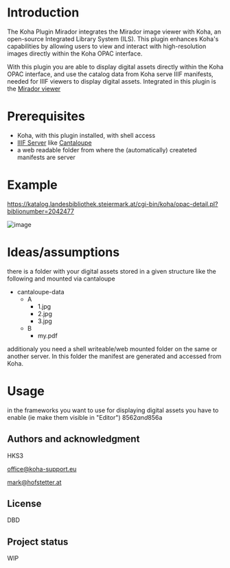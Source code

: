# Introduction

The Koha Plugin Mirador integrates the Mirador image viewer with Koha, an open-source Integrated Library System (ILS). This plugin enhances Koha's capabilities by allowing users to view and interact with high-resolution images directly within the Koha OPAC interface.

With this plugin you are able to display digital assets directly within the Koha OPAC interface, and use the catalog data from Koha serve IIIF manifests, needed for IIIF viewers to display digital assets. Integrated in this plugin is the [Mirador viewer](https://projectmirador.org/)   

# Prerequisites

* Koha, with this plugin installed, with shell access
* [IIIF Server](https://iiif.io/get-started/image-servers/) like [Cantaloupe](https://cantaloupe-project.github.io/)
* a web readable folder from where the (automatically) createted manifests are server

# Example

https://katalog.landesbibliothek.steiermark.at/cgi-bin/koha/opac-detail.pl?biblionumber=2042477

![image](https://github.com/user-attachments/assets/46df01bc-e350-4547-9f93-253f2cd0d394)

# Ideas/assumptions

there is a folder with your digital assets stored in a given structure like the following and mounted via cantaloupe

* cantaloupe-data
  * A
    * 1.jpg
    * 2.jpg
    * 3.jpg
  * B
    * my.pdf

additionaly you need a shell writeable/web mounted folder on the same or another server. In this folder the manifest are generated and accessed from Koha.


# Usage
in the frameworks you want to use for displaying digital assets you have to enable (ie make them visible in "Editor") 856$2 and 856$a 

## Authors and acknowledgment
HKS3

office@koha-support.eu

mark@hofstetter.at

## License

DBD

## Project status

WIP
